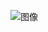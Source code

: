 ![图像](https://user-images.githubusercontent.com/113322733/216763354-6a1a2d5b-2486-41d1-90c6-57e54283bd97.gif)
